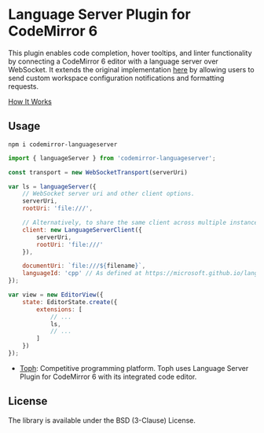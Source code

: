 # Language Server Plugin for CodeMirror 6

This plugin enables code completion, hover tooltips, and linter functionality by connecting a CodeMirror 6 editor with a language server over WebSocket. It extends the original implementation [here](https://github.com/FurqanSoftware/codemirror-languageserver) by allowing users to send custom workspace configuration notifications and formatting requests. 

[How It Works](https://hjr265.me/blog/codemirror-lsp/)

## Usage

```
npm i codemirror-languageserver
```

``` js
import { languageServer } from 'codemirror-languageserver';

const transport = new WebSocketTransport(serverUri)

var ls = languageServer({
	// WebSocket server uri and other client options.
	serverUri,
	rootUri: 'file:///',

	// Alternatively, to share the same client across multiple instances of this plugin.
	client: new LanguageServerClient({
		serverUri,
		rootUri: 'file:///'
	}),

	documentUri: `file:///${filename}`,
	languageId: 'cpp' // As defined at https://microsoft.github.io/language-server-protocol/specification#textDocumentItem.
});

var view = new EditorView({
	state: EditorState.create({
		extensions: [
			// ...
			ls,
			// ...
		]
	})
});
```

- [Toph](https://toph.co): Competitive programming platform. Toph uses Language Server Plugin for CodeMirror 6 with its integrated code editor.

## License

The library is available under the BSD (3-Clause) License.
